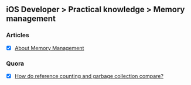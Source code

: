 ## iOS Developer > Practical knowledge > Memory management

### Articles
- [X] [About Memory Management](https://developer.apple.com/library/content/documentation/Cocoa/Conceptual/MemoryMgmt/Articles/MemoryMgmt.html)

### Quora
- [X] [How do reference counting and garbage collection compare?](https://www.quora.com/How-do-reference-counting-and-garbage-collection-compare)


